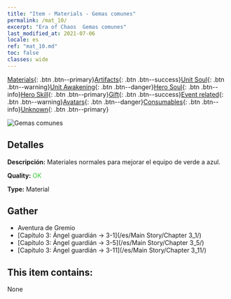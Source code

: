 ```yaml
---
title: "Item - Materials - Gemas comunes"
permalink: /mat_10/
excerpt: "Era of Chaos  Gemas comunes"
last_modified_at: 2021-07-06
locale: es
ref: "mat_10.md"
toc: false
classes: wide
---
```

 [Materials](/ItemsES/){: .btn .btn--primary}[Artifacts](/ItemsES/Artifacts/){: .btn .btn--success}[Unit Soul](/ItemsES/UnitSoul/){: .btn .btn--warning}[Unit Awakening](/ItemsES/UnitAwakening/){: .btn .btn--danger}[Hero Soul](/ItemsES/HeroSoul/){: .btn .btn--info}[Hero Skill](/ItemsES/HeroSkill/){: .btn .btn--primary}[Gift](/ItemsES/Gift/){: .btn .btn--success}[Event related](/ItemsES/Events/){: .btn .btn--warning}[Avatars](/ItemsES/Avatars/){: .btn .btn--danger}[Consumables](/ItemsES/Consumables/){: .btn .btn--info}[Unknown](/ItemsES/Unknown/){: .btn .btn--primary}

 ![Gemas comunes](/images/t/i_cailiao_baoshi1.png)

## Detalles
 **Descripción:** Materiales normales para mejorar el equipo de verde a azul.

 **Quality:** <span style="color: #32CD32">OK</span>

 **Type:** Material

## Gather

*    Aventura de Gremio 
*    [Capítulo 3: Ángel guardián -> 3-1](/es/Main Story/Chapter 3_1/) 
*    [Capítulo 3: Ángel guardián -> 3-5](/es/Main Story/Chapter 3_5/) 
*    [Capítulo 3: Ángel guardián -> 3-11](/es/Main Story/Chapter 3_11/) 

## This item contains:

  None

